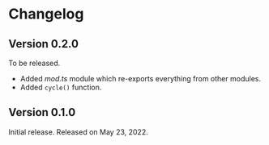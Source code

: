 <!-- deno-fmt-ignore-file -->

Changelog
=========

Version 0.2.0
-------------

To be released.

 -  Added *mod.ts* module which re-exports everything from other modules.
 -  Added `cycle()` function.


Version 0.1.0
-------------

Initial release.  Released on May 23, 2022.
